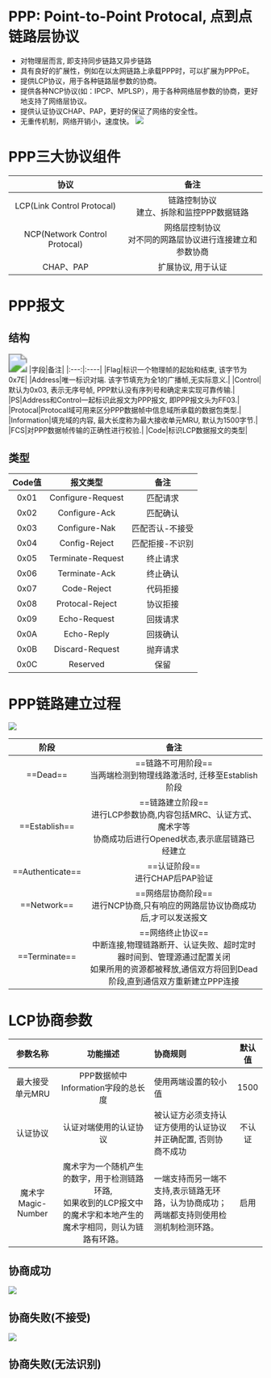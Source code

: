# PPP: Point-to-Point Protocal, 点到点链路层协议

- 对物理层而言, 即支持同步链路又异步链路
- 具有良好的扩展性，例如在以太网链路上承载PPP时，可以扩展为PPPoE。
- 提供LCP协议，用于各种链路层参数的协商。
- 提供各种NCP协议(如：IPCP、MPLSP），用于各种网络层参数的协商，更好地支持了网络层协议。
- 提供认证协议CHAP、PAP，更好的保证了网络的安全性。
- 无重传机制，网络开销小，速度快。
![](https://cgqin.github.io/images//202212122338878.png)

# PPP三大协议组件 

|协议|备注|
|:----:|:-----:|
|LCP(Link Control Protocal)|链路控制协议<br/>建立、拆除和监控PPP数据链路|
|NCP(Network Control Protocal)|网络层控制协议<br/>对不同的网路层协议进行连接建立和参数协商|
|CHAP、PAP|扩展协议, 用于认证|

# PPP报文

## 结构
<img src="https://cgqin.github.io/images//202212122356718.png" style="zoom:230%;" />
|字段|备注|
|:---:|:----|
|Flag|标识一个物理帧的起始和结束, 该字节为0x7E|
|Address|唯一标识对端. 该字节填充为全1的广播帧,无实际意义.|
|Control|默认为0x03, 表示无序号帧, PPP默认没有序列号和确定来实现可靠传输.|
|PS|Address和Control一起标识此报文为PPP报文, 即PPP报文头为FF03.|
|Protocal|Protocal域可用来区分PPP数据帧中信息域所承载的数据包类型.|
|Information|填充域的内容, 最大长度称为最大接收单元MRU, 默认为1500字节.|
|FCS|对PPP数据帧传输的正确性进行校验.|
|Code|标识LCP数据报文的类型|

## 类型
|Code值|报文类型|备注|
|:---:|:-------:|:----:|
|0x01|Configure-Request|匹配请求|
|0x02|Configure-Ack|匹配确认|
|0x03|Configure-Nak|匹配否认-不接受|
|0x04|Config-Reject|匹配拒接-不识别|
|0x05|Terminate-Request|终止请求|
|0x06|Terminate-Ack|终止确认|
|0x07|Code-Reject|代码拒接|
|0x08|Protocal-Reject|协议拒接|
|0x09|Echo-Request|回拨请求|
|0x0A|Echo-Reply|回拨确认|
|0x0B|Discard-Request|抛弃请求|
|0x0C|Reserved|保留|

# PPP链路建立过程

![](https://cgqin.github.io/images//202212131234942.png)

|阶段|备注|
|:---:|:---:|
|==Dead==|==链路不可用阶段==<br/>当两端检测到物理线路激活时, 迁移至Establish阶段|
|==Establish==|==链路建立阶段==<br/>进行LCP参数协商,内容包括MRC、认证方式、魔术字等<br/>协商成功后进行Opened状态,表示底层链路已经建立|
|==Authenticate==|==认证阶段==<br/>进行CHAP后PAP验证|
|==Network==|==网络层协商阶段==<br/>进行NCP协商,只有响应的网路层协议协商成功后,才可以发送报文|
|==Terminate==|==网络终止协议==<br/>中断连接,物理链路断开、认证失败、超时定时器时间到、管理源通过配置关闭<br/>如果所用的资源都被释放,通信双方将回到Dead阶段,直到通信双方重新建立PPP连接|

# LCP协商参数
|参数名称|功能描述|协商规则|默认值|
|:-------:|:-------:|:--------|:------:|
|最大接受单元MRU|PPP数据帧中Information字段的总长度|使用两端设置的较小值|1500|
|认证协议|认证对端使用的认证协议|被认证方必须支持认证方使用的认证协议并正确配置, 否则协商不成功|不认证|
|魔术字Magic-Number|魔术字为一个随机产生的数字，用于检测链路环路,<br/>如果收到的LCP报文中的魔术字和本地产生的魔术字相同，则认为链路有环路。|一端支持而另一端不支持,表示链路无环路，认为协商成功；两端都支持则使用检测机制检测环路。|启用|
## 协商成功
![](https://cgqin.github.io/images//202212131352139.png)
## 协商失败(不接受)
![](https://cgqin.github.io/images//202212131356400.png)
## 协商失败(无法识别)
![]()
